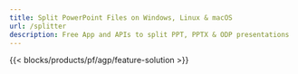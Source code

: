 ```yaml
---
title: Split PowerPoint Files on Windows, Linux & macOS 
url: /splitter
description: Free App and APIs to split PPT, PPTX & ODP presentations
---
```


{{< blocks/products/pf/agp/feature-solution >}} 